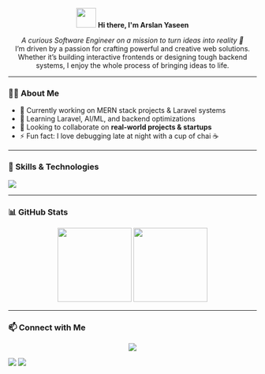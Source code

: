 <!-- Banner / Header -->
<p align="center">
  <img src="https://media.giphy.com/media/hvRJCLFzcasrR4ia7z/giphy.gif" width="40px"> 
  <strong>Hi there, I'm Arslan Yaseen</strong>
</p>

<p align="center">
  <em>A curious Software Engineer on a mission to turn ideas into reality 🚀</em><br>
  I’m driven by a passion for crafting powerful and creative web solutions. Whether it’s building interactive frontends or designing 
  tough backend systems, I enjoy the whole process of bringing ideas to life.
</p>

---

### 👨‍💻 About Me
- 🔭 Currently working on MERN stack projects & Laravel systems  
- 🌱 Learning Laravel, AI/ML, and backend optimizations  
- 👯 Looking to collaborate on **real-world projects & startups**  
- ⚡ Fun fact: I love debugging late at night with a cup of chai ☕  

---

### 🚀 Skills & Technologies
<p>
  <img src="https://skillicons.dev/icons?i=html,css,js,ts,react,nodejs,express,mongodb,mysql,php,laravel,git,github," />
</p>

---

### 📊 GitHub Stats
<p align="center">
  <img src="https://github-readme-stats.vercel.app/api?username=ArslanYaseen&show_icons=true&theme=radical" height="150"/>
  <img src="https://github-readme-stats.vercel.app/api/top-langs/?username=ArslanYaseen&layout=compact&theme=radical" height="150"/>
</p>

---

### 📫 Connect with Me
<p align="center">
<a href="https://www.linkedin.com/in/arslanyaseendev"><img src="https://img.shields.io/badge/-Arslan%20Yaseen-blue?style=for-the-badge&logo=Linkedin&logoColor=white"/></a>

  <a href="mailto:arslanbhatti007yra@gmail.com"><img src="https://img.shields.io/badge/-arslanbhatti007yra@gmail.com-red?style=for-the-badge&logo=Gmail&logoColor=white"/></a>
  <a href="https://github.com/ArslanYaseen94"><img src="https://img.shields.io/badge/-GitHub-black?style=for-the-badge&logo=github&logoColor=white"/></a>
</p>
